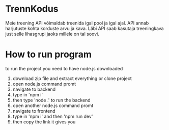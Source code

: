 # TrennKodus
Meie treening API võimaldab treenida igal pool ja igal ajal. 
API annab harjutuste kohta korduste arvu ja kava. 
Läbi API saab kasutaja treeningkava just selle lihasgrupi jaoks millele on tal soovi.

# How to run program
to run the project you need to have node.js downloaded
1. download zip file and extract everything or clone project
2. open node.js command promt
3. navigate to backend
4. type in 'npm i'
5. then type 'node .' to run the backend
6. open another node.js command promt
7. navigate to frontend
8. type in 'npm i' and then 'npm run dev'
9. then copy the link it gives you 
